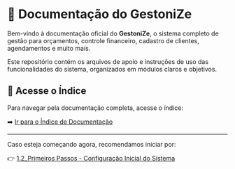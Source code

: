 # 📘 Documentação do GestoniZe

Bem-vindo à documentação oficial do **GestoniZe**, o sistema completo de gestão para orçamentos, controle financeiro, cadastro de clientes, agendamentos e muito mais.

Este repositório contém os arquivos de apoio e instruções de uso das funcionalidades do sistema, organizados em módulos claros e objetivos.

## 📂 Acesse o Índice

Para navegar pela documentação completa, acesse o índice:

➡️ [Ir para o Índice de Documentação](./1.1_Indice.md)

---

Caso esteja começando agora, recomendamos iniciar por:

👉 [1.2_Primeiros Passos - Configuração Inicial do Sistema](./1.2_Primeiros_Passos.md)
